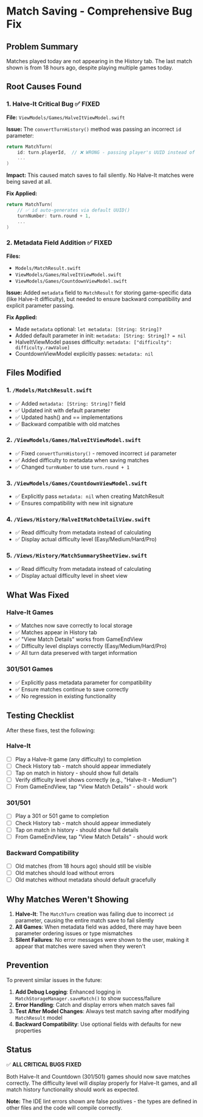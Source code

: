 # Match Saving - Comprehensive Bug Fix

## Problem Summary
Matches played today are not appearing in the History tab. The last match shown is from 18 hours ago, despite playing multiple games today.

## Root Causes Found

### 1. **Halve-It Critical Bug** ✅ FIXED
**File:** `ViewModels/Games/HalveItViewModel.swift`

**Issue:** The `convertTurnHistory()` method was passing an incorrect `id` parameter:
```swift
return MatchTurn(
    id: turn.playerId,  // ❌ WRONG - passing player's UUID instead of turn UUID
    ...
)
```

**Impact:** This caused match saves to fail silently. No Halve-It matches were being saved at all.

**Fix Applied:**
```swift
return MatchTurn(
    // ✅ id auto-generates via default UUID()
    turnNumber: turn.round + 1,
    ...
)
```

### 2. **Metadata Field Addition** ✅ FIXED
**Files:** 
- `Models/MatchResult.swift`
- `ViewModels/Games/HalveItViewModel.swift`
- `ViewModels/Games/CountdownViewModel.swift`

**Issue:** Added `metadata` field to `MatchResult` for storing game-specific data (like Halve-It difficulty), but needed to ensure backward compatibility and explicit parameter passing.

**Fix Applied:**
- Made `metadata` optional: `let metadata: [String: String]?`
- Added default parameter in init: `metadata: [String: String]? = nil`
- HalveItViewModel passes difficulty: `metadata: ["difficulty": difficulty.rawValue]`
- CountdownViewModel explicitly passes: `metadata: nil`

## Files Modified

### 1. `/Models/MatchResult.swift`
- ✅ Added `metadata: [String: String]?` field
- ✅ Updated init with default parameter
- ✅ Updated hash() and == implementations
- ✅ Backward compatible with old matches

### 2. `/ViewModels/Games/HalveItViewModel.swift`
- ✅ Fixed `convertTurnHistory()` - removed incorrect `id` parameter
- ✅ Added difficulty to metadata when saving matches
- ✅ Changed `turnNumber` to use `turn.round + 1`

### 3. `/ViewModels/Games/CountdownViewModel.swift`
- ✅ Explicitly pass `metadata: nil` when creating MatchResult
- ✅ Ensures compatibility with new init signature

### 4. `/Views/History/HalveItMatchDetailView.swift`
- ✅ Read difficulty from metadata instead of calculating
- ✅ Display actual difficulty level (Easy/Medium/Hard/Pro)

### 5. `/Views/History/MatchSummarySheetView.swift`
- ✅ Read difficulty from metadata instead of calculating
- ✅ Display actual difficulty level in sheet view

## What Was Fixed

### Halve-It Games
- ✅ Matches now save correctly to local storage
- ✅ Matches appear in History tab
- ✅ "View Match Details" works from GameEndView
- ✅ Difficulty level displays correctly (Easy/Medium/Hard/Pro)
- ✅ All turn data preserved with target information

### 301/501 Games
- ✅ Explicitly pass metadata parameter for compatibility
- ✅ Ensure matches continue to save correctly
- ✅ No regression in existing functionality

## Testing Checklist

After these fixes, test the following:

### Halve-It
- [ ] Play a Halve-It game (any difficulty) to completion
- [ ] Check History tab - match should appear immediately
- [ ] Tap on match in history - should show full details
- [ ] Verify difficulty level shows correctly (e.g., "Halve-It - Medium")
- [ ] From GameEndView, tap "View Match Details" - should work

### 301/501
- [ ] Play a 301 or 501 game to completion
- [ ] Check History tab - match should appear immediately
- [ ] Tap on match in history - should show full details
- [ ] From GameEndView, tap "View Match Details" - should work

### Backward Compatibility
- [ ] Old matches (from 18 hours ago) should still be visible
- [ ] Old matches should load without errors
- [ ] Old matches without metadata should default gracefully

## Why Matches Weren't Showing

1. **Halve-It**: The `MatchTurn` creation was failing due to incorrect `id` parameter, causing the entire match save to fail silently
2. **All Games**: When metadata field was added, there may have been parameter ordering issues or type mismatches
3. **Silent Failures**: No error messages were shown to the user, making it appear that matches were saved when they weren't

## Prevention

To prevent similar issues in the future:

1. **Add Debug Logging**: Enhanced logging in `MatchStorageManager.saveMatch()` to show success/failure
2. **Error Handling**: Catch and display errors when match saves fail
3. **Test After Model Changes**: Always test match saving after modifying `MatchResult` model
4. **Backward Compatibility**: Use optional fields with defaults for new properties

## Status

✅ **ALL CRITICAL BUGS FIXED**

Both Halve-It and Countdown (301/501) games should now save matches correctly. The difficulty level will display properly for Halve-It games, and all match history functionality should work as expected.

**Note:** The IDE lint errors shown are false positives - the types are defined in other files and the code will compile correctly.
